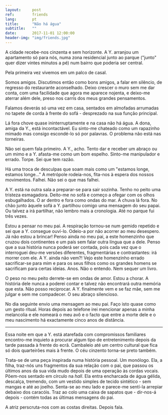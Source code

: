 ```yaml
---
layout:     post
ref:		friends
lang: 		pt
title:      "Não há água"
subtitle:   ""
date:       2017-11-01 12:00:00
header-img: "img/friends.jpg"
---
```


A cidade recebe-nos cinzenta e sem horizonte. A Y. arranjou um apartamento só para nós, numa zona residencial junto ao parque ("junto" quer dizer vintes minutos a pé) num bairro que poderia ser central.

Pela primeira vez vivemos em um palco de casal.

Somos amigos. Discutimos então como bons amigos, a falar em silêncio, de regresso do restaurante aconselhado. Deixo crescer o muro sem me dar conta, com uma facilidade que agora me aparece nojenta, e deixo-me aterrar além dele, preso nos carrís dos meus grandes pensamentos.

Falamos deverás só uma vez em casa, sentados em almofadas arrumadas no tapete de corda à frente do sofá - desprezado na sua função principal.

Lá fora chove quase ininterruptamente e na casa não há água. A dona, amiga da Y., está incontactável. Eu sinto-me chateado como um rapazinho mimado mas consigo escondé-lo só por palavras. O problema não está nas torneiras.

Não sei quem fala primeiro. A Y., acho. Tento dar e receber um abraço ou um mimo e a Y. afasta-me como um bom espelho. Sinto-me manipulador e errado. Torpe. Sei que tem razão.

Há uma troca de desculpas que soam mais como um "estamos longe, estamos longe..." A metrópole rodeia-nos, fita-nos à espera dos nossos movimentos. Falhei. Não sei o que mas falhei.

A Y. está na outra sala a preparar-se para sair sozinha. Tenho no peito uma tristeza esmagadora. Deito-me no sofá e começo a ofegar com os olhos esbugalhados. O ar dentro e fora como ondas do mar. A chuva lá fora. No chão junto àquele sofá a Y. partilhou comigo uma mensagem do seu papai. Ou talvez a irá partilhar, não lembro mais a cronologia. Até no parque fui três vezes.

Estou a pensar no meu pai. A respiração tornou-se num gemido repetido e sei que a Y. consegue ouví-lo. Odeio-a por não acorrer ao meu desespero. Já não estou a brincar! Penso ainda no meu pai, a este homenzinho que cruzou dois continentes e um país sem falar outra língua que a dele. Penso que a sua história nunca poderá ser contada, pois cada vez que o interroguei deu-me versões diferentes, fragmentárias e contrastantes: irá morrer com ele. A Y. ainda não vem?! Vejo este homenzinho errado sacrificar-se para mim e para os seus filhos como os grandes homens se sacrificam para certas ideias. Anos. Não o entendo. Nem sequer um livro.

O peso no meu peito derrete-se em ondas de amor. Estou a chorar. A história dele nunca a poderei contar e talvez não encontrará outra memória que esta. Não posso reciprocar. A Y. finalmente vem e se faz mãe, sem me julgar e sem me compadecer. O seu abraço silencioso.

No dia seguinte envio uma mensagem ao meu pai. Faço isto quase como um gesto ritual. Horas depois ao telefone irei mencionar apenas a minha melancolia e ele nomeará o meu avô e o facto que entre a morte dele e o meu nascimento há exactamente cinco anos de distância.

---

Essa noite em que a Y. está atarefada com compromissos familiares encontro-me inquieto a procurar algum tipo de entretenimento depois da tarde passada à frente do ecrã. Cambaleio até um centro cultural que fica só dois quarteirões mais à frente. O céu cinzento torna-se preto também.

Trata-se de uma peça inspirada numa história pessoal. Um monólogo. Ela, a filha, traz-nós uns fragmentos da sua relação com o pai, que passou os últimos anos da sua vida mudo depois de uma operação às cordas vocais. Põem-nos sentado em círculo na *hall*. Ela entra encharcada de água gélida, descalça, tremendo, com um vestido simples de tecido sintético - sem mangas e até ao joelho. Senta-se ao meu lado e parece-me sentí-la arrepiar debaixo dos caracóis. Traz ao colo uma caixa de sapatos que - dir-nos-á depois - contém todas as últimas mensagens do pai.

A atriz perscruta-nos com as costas direitas. Depois fala.
